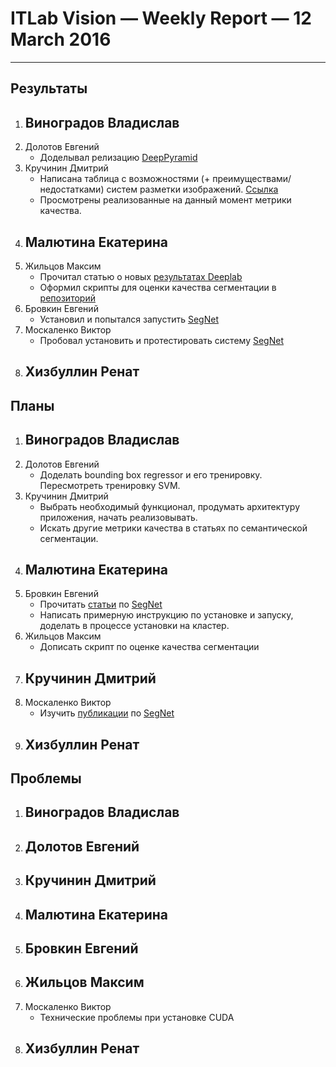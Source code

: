 # ITLab Vision — Weekly Report — 12 March 2016

----------------

## Результаты
  1. Виноградов Владислав
     - 
  1. Долотов Евгений
     - Доделывал релизацию [DeepPyramid](https://github.com/DolotovEvgeniy/face-detection-model/tree/improve/deep_pyramid)
  1. Кручинин Дмитрий
     - Написана таблица с возможностями (+ преимуществами/недостатками) систем разметки изображений. 
     [Ссылка](https://docs.google.com/spreadsheets/d/1MorGyij2Q-um5sfN8BJ6Y2kp88Tr-8wsVXnVpblcBuQ/edit)
     - Просмотрены реализованные на данный момент метрики качества.
  1. Малютина Екатерина
     -
  1. Жильцов Максим
     - Прочитал статью о новых [результатах Deeplab](http://arxiv.org/pdf/1511.03339v1.pdf)
     - Оформил скрипты для оценки качества сегментации в [репозиторий](https://github.com/ITLab-Vision/semseg/pull/8)
  1. Бровкин Евгений
     - Установил и попытался запустить [SegNet](http://mi.eng.cam.ac.uk/projects/segnet/)
  1. Москаленко Виктор
     - Пробовал установить и протестировать систему [SegNet](http://mi.eng.cam.ac.uk/projects/segnet/)
  1. Хизбуллин Ренат
     -

## Планы
  1. Виноградов Владислав
     -
  1. Долотов Евгений
     - Доделать bounding box regressor и его тренировку. Пересмотреть тренировку SVM. 
  1. Кручинин Дмитрий
     - Выбрать необходимый функционал, продумать архитектуру приложения, начать реализовывать.
     - Искать другие метрики качества в статьях по семантической сегментации.
  1. Малютина Екатерина
     -
  1. Бровкин Евгений
     - Прочитать [статьи](http://mi.eng.cam.ac.uk/projects/segnet/#publication) по [SegNet](http://mi.eng.cam.ac.uk/projects/segnet/)
     - Написать примерную инструкцию по установке и запуску, доделать в процессе установки на кластер.
  1. Жильцов Максим
     - Дописать скрипт по оценке качества сегментации
  1. Кручинин Дмитрий
     -
  1. Москаленко Виктор
     - Изучить [публикации](http://mi.eng.cam.ac.uk/projects/segnet/#publication) по [SegNet](http://mi.eng.cam.ac.uk/projects/segnet/)
  1. Хизбуллин Ренат
     -

## Проблемы
  1. Виноградов Владислав
     -
  1. Долотов Евгений
     -
  1. Кручинин Дмитрий
     -
  1. Малютина Екатерина
     -
  1. Бровкин Евгений
     -
  1. Жильцов Максим
     -
  1. Москаленко Виктор
     - Технические проблемы при установке CUDA
  1. Хизбуллин Ренат
     -

